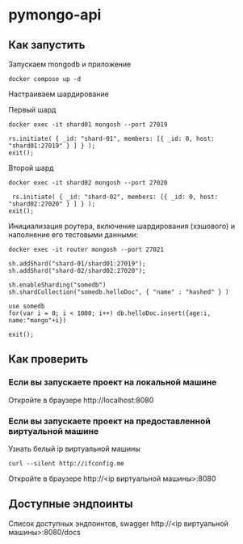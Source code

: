 # pymongo-api

## Как запустить

Запускаем mongodb и приложение

```shell
docker compose up -d
```

Настраиваем шардирование 

Первый шард

```shell
docker exec -it shard01 mongosh --port 27019
```

```shell
rs.initiate( { _id: "shard-01", members: [{ _id: 0, host: "shard01:27019" } ] } );
exit();
```

Второй шард

```shell
docker exec -it shard02 mongosh --port 27020
```

```shell
 rs.initiate( { _id: "shard-02", members: [{ _id: 0, host: "shard02:27020" } ] } );
exit();
```

Инициализация роутера, включение шардирования (хэшового) и наполнение его тестовыми данными:

```shell
docker exec -it router mongosh --port 27021
```

```shell
sh.addShard("shard-01/shard01:27019");
sh.addShard("shard-02/shard02:27020");

sh.enableSharding("somedb")
sh.shardCollection("somedb.helloDoc", { "name" : "hashed" } )

use somedb
for(var i = 0; i < 1000; i++) db.helloDoc.insert({age:i, name:"mango"+i})

exit();
```


## Как проверить

### Если вы запускаете проект на локальной машине

Откройте в браузере http://localhost:8080

### Если вы запускаете проект на предоставленной виртуальной машине

Узнать белый ip виртуальной машины

```shell
curl --silent http://ifconfig.me
```

Откройте в браузере http://<ip виртуальной машины>:8080

## Доступные эндпоинты

Список доступных эндпоинтов, swagger http://<ip виртуальной машины>:8080/docs